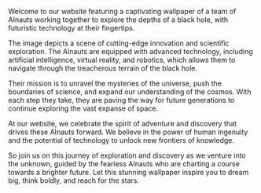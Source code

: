 <!--
Write me content for website with wallpaper "A team of AInauts working together to explore the depths of a black hole, with futuristic technology at their fingertips."
-->

<!--font:Montserrat-->

Welcome to our website featuring a captivating wallpaper of a team of AInauts working together to explore the depths of a black hole, with futuristic technology at their fingertips.

The image depicts a scene of cutting-edge innovation and scientific exploration. The AInauts are equipped with advanced technology, including artificial intelligence, virtual reality, and robotics, which allows them to navigate through the treacherous terrain of the black hole.

Their mission is to unravel the mysteries of the universe, push the boundaries of science, and expand our understanding of the cosmos. With each step they take, they are paving the way for future generations to continue exploring the vast expanse of space.

At our website, we celebrate the spirit of adventure and discovery that drives these AInauts forward. We believe in the power of human ingenuity and the potential of technology to unlock new frontiers of knowledge.

So join us on this journey of exploration and discovery as we venture into the unknown, guided by the fearless AInauts who are charting a course towards a brighter future. Let this stunning wallpaper inspire you to dream big, think boldly, and reach for the stars.
